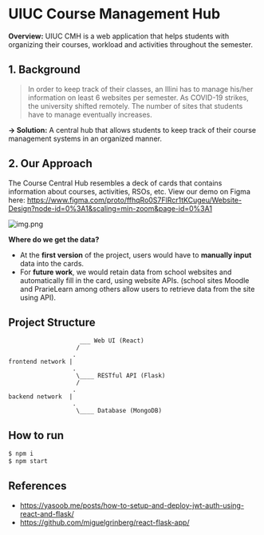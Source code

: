 # UIUC Course Management Hub

**Overview:** UIUC CMH is a web application that helps students with organizing their courses, workload and activities throughout the semester.

## 1. Background

> In order to keep track of their classes, an Illini has to manage his/her information on least 6 websites per semester. As COVID-19 strikes, the university shifted remotely. The number of sites that students have to manage eventually increases.

**&#8594; Solution:** A central hub that allows students to keep track of their course management systems in an organized manner.

## 2. Our Approach

The Course Central Hub resembles a deck of cards that contains information about courses, activities, RSOs, etc. View our demo on Figma here: https://www.figma.com/proto/ffhqRo0S7FlRcr1tKCugeu/Website-Design?node-id=0%3A1&scaling=min-zoom&page-id=0%3A1


![img.png](snapshot.png)

**Where do we get the data?**

- At the **first version** of the project, users would have to **manually input** data into the cards.
- For **future work**, we would retain data from school websites and automatically fill in the card, using website APIs. (school sites Moodle and PrarieLearn among others allow users to retrieve data from the site using API).

## Project Structure

```text
                    ___ Web UI (React)
                   /
                  .
frontend network |
                  .
                   \____ RESTful API (Flask)
                   /
                  .
backend network  |
                  .
                   \____ Database (MongoDB)
```

## How to run
```bash
$ npm i
$ npm start
```

## References
- https://yasoob.me/posts/how-to-setup-and-deploy-jwt-auth-using-react-and-flask/
- https://github.com/miguelgrinberg/react-flask-app/
